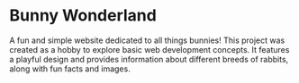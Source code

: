 # Bunny Wonderland
A fun and simple website dedicated to all things bunnies! This project was created as a hobby to explore basic web development concepts. It features a playful design and provides information about different breeds of rabbits, along with fun facts and images.
